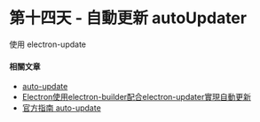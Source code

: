 # 第十四天 - 自動更新 autoUpdater

使用 electron-update

#### 相關文章 
- [auto-update](https://www.electron.build/auto-update)
- [Electron使用electron-builder配合electron-updater實現自動更新](https://segmentfault.com/a/1190000012904543)
- [官方指南 auto-update](https://www.electronjs.org/docs/tutorial/updates)